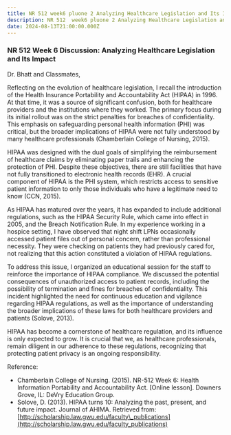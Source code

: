```yaml
---
title: NR 512 week6 pluone 2 Analyzing Healthcare Legislation and Its Impact
description: NR 512  week6 pluone 2 Analyzing Healthcare Legislation and Its Impact
date: 2024-08-13T21:00:00.000Z
---
```


### NR 512 Week 6 Discussion: Analyzing Healthcare Legislation and Its Impact

Dr. Bhatt and Classmates,

Reflecting on the evolution of healthcare legislation, I recall the introduction of the Health Insurance Portability and Accountability Act (HIPAA) in 1996. At that time, it was a source of significant confusion, both for healthcare providers and the institutions where they worked. The primary focus during its initial rollout was on the strict penalties for breaches of confidentiality. This emphasis on safeguarding personal health information (PHI) was critical, but the broader implications of HIPAA were not fully understood by many healthcare professionals (Chamberlain College of Nursing, 2015).

HIPAA was designed with the dual goals of simplifying the reimbursement of healthcare claims by eliminating paper trails and enhancing the protection of PHI. Despite these objectives, there are still facilities that have not fully transitioned to electronic health records (EHR). A crucial component of HIPAA is the PHI system, which restricts access to sensitive patient information to only those individuals who have a legitimate need to know (CCN, 2015).

As HIPAA has matured over the years, it has expanded to include additional regulations, such as the HIPAA Security Rule, which came into effect in 2005, and the Breach Notification Rule. In my experience working in a hospice setting, I have observed that night shift LPNs occasionally accessed patient files out of personal concern, rather than professional necessity. They were checking on patients they had previously cared for, not realizing that this action constituted a violation of HIPAA regulations.

To address this issue, I organized an educational session for the staff to reinforce the importance of HIPAA compliance. We discussed the potential consequences of unauthorized access to patient records, including the possibility of termination and fines for breaches of confidentiality. This incident highlighted the need for continuous education and vigilance regarding HIPAA regulations, as well as the importance of understanding the broader implications of these laws for both healthcare providers and patients (Solove, 2013).

HIPAA has become a cornerstone of healthcare regulation, and its influence is only expected to grow. It is crucial that we, as healthcare professionals, remain diligent in our adherence to these regulations, recognizing that protecting patient privacy is an ongoing responsibility.

Reference:

* Chamberlain College of Nursing. (2015). NR-512 Week 6: Health Information Portability and Accountability Act. \[Online lesson]. Downers Grove, IL: DeVry Education Group.
* Solove, D. (2013). HIPAA turns 10: Analyzing the past, present, and future impact. Journal of AHIMA. Retrieved from: [http://scholarship.law.gwu.edu/faculty\_publications](http://scholarship.law.gwu.edu/faculty_publications)
